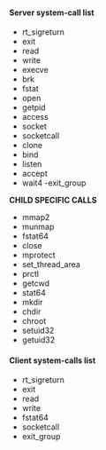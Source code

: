 #### Server system-call list
- rt_sigreturn
- exit
- read
- write
- execve
- brk
- fstat
- open
- getpid
- access
- socket
- socketcall
- clone
- bind
- listen
- accept
- wait4
-exit_group

**CHILD SPECIFIC CALLS**

- mmap2
- munmap
- fstat64
- close
- mprotect
- set_thread_area
- prctl
- getcwd
- stat64
- mkdir
- chdir
- chroot
- setuid32
- getuid32

#### Client system-calls list
- rt_sigreturn
- exit
- read
- write
- fstat64
- socketcall
- exit_group
